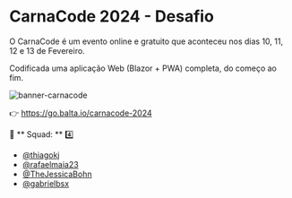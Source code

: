 # CarnaCode 2024 - Desafio

O CarnaCode é um evento online e gratuito que aconteceu nos dias 10, 11, 12 e 13 de Fevereiro.

Codificada uma aplicação Web (Blazor + PWA) completa, do começo ao fim.

![banner-carnacode](https://github.com/balta-io/carnacode-balta-2024-desafio-01/assets/965305/b8cc442c-d64f-4dd1-9414-7fc896b47183)

👉 https://go.balta.io/carnacode-2024

:metal: ** Squad: ** :four:

- [@thiagokj](https://github.com/thiagokj)
- [@rafaelmaia23](https://github.com/rafaelmaia23)
- [@TheJessicaBohn](https://github.com/TheJessicaBohn)
- [@gabrielbsx](https://github.com/gabrielbsx)
